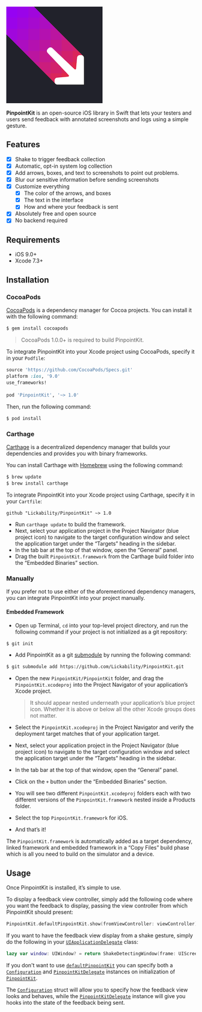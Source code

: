 ![PinpointKit Logo](Assets/pinpointkit.png)

**PinpointKit** is an open-source iOS library in Swift that lets your testers and users send feedback with annotated screenshots and logs using a simple gesture.

## Features

- [x] Shake to trigger feedback collection
- [x] Automatic, opt-in system log collection
- [x] Add arrows, boxes, and text to screenshots to point out problems.
- [x] Blur our sensitive information before sending screenshots
- [x] Customize everything
	- [x] The color of the arrows, and boxes
	- [x] The text in the interface
	- [x] How and where your feedback is sent
- [x] Absolutely free and open source
- [x] No backend required

## Requirements

* iOS 9.0+
* Xcode 7.3+

## Installation

### CocoaPods

[CocoaPods](http://cocoapods.org) is a dependency manager for Cocoa projects. You can install it with the following command:

```bash
$ gem install cocoapods
```

> CocoaPods 1.0.0+ is required to build PinpointKit.

To integrate PinpointKit into your Xcode project using CocoaPods, specify it in your `Podfile`:

```ruby
source 'https://github.com/CocoaPods/Specs.git'
platform :ios, '9.0'
use_frameworks!

pod 'PinpointKit', '~> 1.0'
```

Then, run the following command:

```bash
$ pod install
```

### Carthage

[Carthage](https://github.com/Carthage/Carthage) is a decentralized dependency manager that builds your dependencies and provides you with binary frameworks.

You can install Carthage with [Homebrew](http://brew.sh/) using the following command:

```bash
$ brew update
$ brew install carthage
```

To integrate PinpointKit into your Xcode project using Carthage, specify it in your `Cartfile`:

```ogdl
github "Lickability/PinpointKit" ~> 1.0
```

- Run `carthage update` to build the framework.
- Next, select your application project in the Project Navigator (blue project icon) to navigate to the target configuration window and select the application target under the “Targets” heading in the sidebar.
- In the tab bar at the top of that window, open the “General” panel.
- Drag the built `PinpointKit.framework` from the Carthage build folder into the “Embedded Binaries” section.

### Manually

If you prefer not to use either of the aforementioned dependency managers, you can integrate PinpointKit into your project manually.

#### Embedded Framework

- Open up Terminal, `cd` into your top-level project directory, and run the following command if your project is not initialized as a git repository:

```bash
$ git init
```

- Add PinpointKit as a git [submodule](http://git-scm.com/docs/git-submodule) by running the following command:

```bash
$ git submodule add https://github.com/Lickability/PinpointKit.git
```

- Open the new `PinpointKit/PinpointKit` folder, and drag the `PinpointKit.xcodeproj` into the Project Navigator of your application’s Xcode project.

    > It should appear nested underneath your application’s blue project icon. Whether it is above or below all the other Xcode groups does not matter.

- Select the `PinpointKit.xcodeproj` in the Project Navigator and verify the deployment target matches that of your application target.
- Next, select your application project in the Project Navigator (blue project icon) to navigate to the target configuration window and select the application target under the “Targets” heading in the sidebar.
- In the tab bar at the top of that window, open the “General” panel.
- Click on the `+` button under the “Embedded Binaries” section.    
- You will see two different `PinpointKit.xcodeproj` folders each with two different versions of the `PinpointKit.framework` nested inside a Products folder.
- Select the top `PinpointKit.framework` for iOS.

- And that’s it!

The `PinpointKit.framework` is automatically added as a target dependency, linked framework and embedded framework in a “Copy Files” build phase which is all you need to build on the simulator and a device.

## Usage

Once PinpointKit is installed, it’s simple to use.

To display a feedback view controller, simply add the following code where you want the feedback to display, passing the view controller from which PinpointKit should present:

```swift
PinpointKit.defaultPinpointKit.show(fromViewController: viewController)
```

If you want to have the feedback view display from a shake gesture, simply do the following in your [`UIApplicationDelegate`](https://developer.apple.com/library/ios/documentation/UIKit/Reference/UIApplicationDelegate_Protocol/index.html) class:

```swift
lazy var window: UIWindow? = return ShakeDetectingWindow(frame: UIScreen.mainScreen().bounds)
```

If you don't want to use [`defaultPinpointKit`](https://github.com/Lickability/PinpointKit/blob/master/PinpointKit/PinpointKit/Sources/PinpointKit.swift#L17) you can specify both a [`Configuration`](https://github.com/Lickability/PinpointKit/blob/master/PinpointKit/PinpointKit/Sources/Configuration.swift) and [`PinpointKitDelegate`](https://github.com/Lickability/PinpointKit/blob/master/PinpointKit/PinpointKit/Sources/PinpointKit.swift#L49) instances on initialization of [`PinpointKit`](https://github.com/Lickability/PinpointKit/blob/master/PinpointKit/PinpointKit/Sources/PinpointKit.swift).

The [`Configuration`](https://github.com/Lickability/PinpointKit/blob/master/PinpointKit/PinpointKit/Sources/Configuration.swift) struct will allow you to specify how the feedback view looks and behaves, while the [`PinpointKitDelegate`](https://github.com/Lickability/PinpointKit/blob/master/PinpointKit/PinpointKit/Sources/PinpointKit.swift#L49) instance will give you hooks into the state of the feedback being sent.

